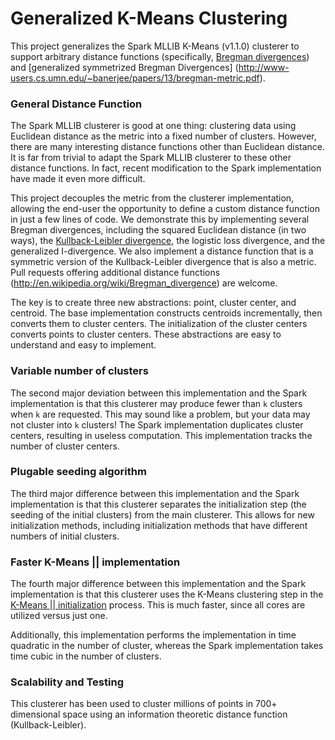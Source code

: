 Generalized K-Means Clustering
=============================

This project generalizes the Spark MLLIB K-Means (v1.1.0) clusterer to support arbitrary distance functions (specifically, 
[Bregman divergences](http://www.cs.utexas.edu/users/inderjit/public_papers/bregmanclustering_jmlr.pdf)) and
[generalized symmetrized Bregman Divergences] (http://www-users.cs.umn.edu/~banerjee/papers/13/bregman-metric.pdf).


### General Distance Function 

The Spark MLLIB clusterer is good at one thing: clustering data using Euclidean distance as the metric into
a fixed number of clusters.  However, there are many interesting distance functions other than Euclidean distance.
It is far from trivial to adapt the Spark MLLIB clusterer to these other distance functions. In fact, recent
modification to the Spark implementation have made it even more difficult.

This project decouples the metric from the clusterer implementation, allowing the end-user the opportunity
to define a custom distance function in just a few lines of code.  We demonstrate this by implementing several
Bregman divergences, including the squared Euclidean distance (in two ways), the [Kullback-Leibler divergence](http://en.wikipedia.org/wiki/Kullback%E2%80%93Leibler_divergence),
the logistic loss divergence, and the generalized I-divergence. We also implement a distance function
that is a symmetric version of the Kullback-Leibler divergence that is also a metric.
Pull requests offering additional distance functions (http://en.wikipedia.org/wiki/Bregman_divergence) are welcome.

The key is to create three new abstractions: point, cluster center, and centroid.  The base implementation constructs
centroids incrementally, then converts them to cluster centers.  The initialization of the cluster centers converts
points to cluster centers.  These abstractions are easy to understand and easy to implement.

### Variable number of clusters

The second major deviation between this implementation and the Spark implementation is that this clusterer may produce
fewer than `k` clusters when `k` are requested.  This may sound like a problem, but your data may not cluster into `k` clusters!
The Spark implementation duplicates cluster centers, resulting in useless computation.  This implementation
tracks the number of cluster centers. 

### Plugable seeding algorithm

The third major difference between this implementation and the Spark implementation is that this clusterer
separates the initialization step (the seeding of the initial clusters) from the main clusterer.
This allows for new initialization methods, including initialization methods that have different numbers of initial clusters.

### Faster K-Means || implementation  

The fourth major difference between this implementation and the Spark implementation is that this clusterer
uses the K-Means clustering step in the [K-Means || initialization](http://theory.stanford.edu/~sergei/papers/vldb12-kmpar.pdf) process.  This is much faster, since all cores
are utilized versus just one.

Additionally, this implementation performs the implementation in time quadratic in the number of cluster, whereas the Spark implementation takes time cubic in the number of clusters.

### Scalability and Testing

This clusterer has been used to cluster millions of points in 700+ dimensional space using an information theoretic distance
function (Kullback-Leibler). 




